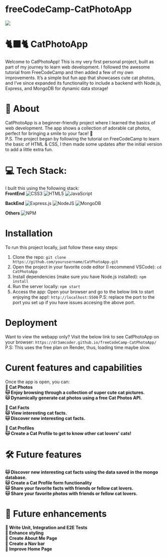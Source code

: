 # freeCodeCamp-CatPhotoApp

<img src="https://media3.giphy.com/media/v1.Y2lkPTc5MGI3NjExcDB2eDdmNDR2MWl5d2tla2RuM2lmbWQyOTh3amc5anhyNndhaXJ4byZlcD12MV9pbnRlcm5hbF9naWZfYnlfaWQmY3Q9Zw/22kxQ12cxyEww/giphy.gif">

# 🐈‍⬛🐈 CatPhotoApp
Welcome to CatPhotoApp! This is my very first personal project, built as part of my journey to learn web development. I followed the awesome tutorial from FreeCodeCamp and then added a few of my own improvements. It’s a simple but fun app that showcases cute cat photos, and I’ve since expanded its functionality to include a backend with Node.js, Express, and MongoDB for dynamic data storage!<br >


# 💫 About
CatPhotoApp is a beginner-friendly project where I learned the basics of web development. The app shows a collection of adorable cat photos, perfect for bringing a smile to your face! 🐾 <br >
P.S. The project began by following the tutorial on FreeCodeCamp to learn the basic of HTML & CSS, I then made some updates after the initial version to add a little extra fun.<br >


# 💻 Tech Stack:
I built this using the following stack: <br >
<strong>FrontEnd</strong>
![CSS3](https://img.shields.io/badge/css3-%231572B6.svg?style=flat&logo=css3&logoColor=white) 
![HTML5](https://img.shields.io/badge/html5-%23E34F26.svg?style=flat&logo=html5&logoColor=white)
![JavaScript](https://img.shields.io/badge/javascript-%23323330.svg?style=flat&logo=javascript&logoColor=%23F7DF1E)

<strong>BackEnd</strong>
![Express.js](https://img.shields.io/badge/express.js-%23404d59.svg?style=flat&logo=express&logoColor=%2361DAFB)
![NodeJS](https://img.shields.io/badge/node.js-6DA55F?style=flat&logo=node.js&logoColor=white)
![MongoDB](https://img.shields.io/badge/MongoDB-%234ea94b.svg?style=flat&logo=mongodb&logoColor=white)

<strong>Others</strong>
![NPM](https://img.shields.io/badge/NPM-%23CB3837.svg?style=flat&logo=npm&logoColor=white)
<br >


# Installation
To run this project locally, just follow these easy steps:
1. Clone the repo:
    `git clone https://github.com/yourusername/CatPhotoApp.git`
2. Open the project in your favorite code editor (I recommend VSCode):
    `cd CatPhotoApp`
3. Install dependencies (make sure you have Node.js installed):
    `npm install`
4. Run the server locally:
    `npm start`
5. Access the app: Open your browser and go to the below link to start enjoying the app!:
    `http://localhost:5500`
    P.S: replace the port to the port you set up if you have issues accesing the above port.


# Deployment
Want to view the webapp only? Visit the below link to see CatPhotoApp on your browser:
    `https://dr3amcoder.github.io/freeCodeCamp-CatPhotoApp/`
    P.S: This uses the free plan on Render, thus, loading time maybe slow. <br >


# Curent features and capabilities
Once the app is open, you can: </strong><br >
<strong>📍 Cat Photos <br >
🐱 Enjoy browsing through a collection of super cute cat pictures. <br >
🐱 Dynamically generate cat photos using a free Cat Photos API. <br >

<strong>📍 Cat Facts </strong><br >
🐱 View interesting cat facts. <br >
🐱 Discover new interesting cat facts. <br >

<strong>📍 Cat Profiles </strong><br >
🐱 Create a Cat Profile to get to know other cat lovers' cats! <br >


# 🛠️ Future features
🐱 Discover new interesting cat facts using the data saved in the mongo database. <br >
🐱 Create a Cat Profile form functionality <br >
🐱 Share your favorite facts with friends or fellow cat lovers. <br >
🐱 Share your favorite photos with friends or fellow cat lovers. <br >


# 🎯 Future enhancements
💉 Write Unit, Integration and E2E Tests <br >
💉 Enhance styling <br >
💉 Create About Me Page <br >
💉 Create a Nav bar <br >
💉 Improve Home Page <br >
